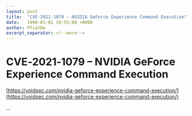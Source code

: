 ```yaml
---
layout: post
title:  "CVE‑2021‑1079 – NVIDIA GeForce Experience Command Execution"
date:   1990-01-01 19:55:00 +0000
author: PfiatDe
excerpt_separator: <!--more-->
---
```


# CVE‑2021‑1079 – NVIDIA GeForce Experience Command Execution

[https://voidsec.com/nvidia-geforce-experience-command-execution/](https://voidsec.com/nvidia-geforce-experience-command-execution/)

...
<!--more-->
